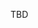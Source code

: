 <!-- Below is the current draft of the agenda. [Download Agenda](agenda/2024_developer_hackathon_agenda.pdf) -->

TBD

<!-- <a href="agenda/2024_developer_hackathon_agenda.pdf">
    <img align="center" alt="Agenda for 2024 NWB Developer Hackathon" src="agenda/2024_developer_hackathon_agenda.png" width="870">
</a> -->

<!---### Agenda: Calendar--->

<!---We will update the below calendar once the agenda has been finalized.--->

<!---<iframe src="https://calendar.google.com/calendar/embed?mode=AGENDA&amp;height=600&amp;wkst=1&amp;bgcolor=%23FFFFFF&amp;src=lbl.gov_6b2ckprkr6s7eojvefua4a89a4%40group.calendar.google.com&amp;color=%23333333&amp;ctz=America%2FNew_York" style="border-width:0" width="800" height="600" frameborder="0" scrolling="no"></iframe>
[How to add this calendar to your own?](CALENDAR_INSTRUCTIONS.md)--->
